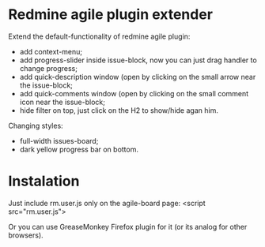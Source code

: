 Redmine agile plugin extender
======================

Extend the default-functionality of redmine agile plugin:
- add context-menu;
- add progress-slider inside issue-block, now you can just drag handler to change progress;
- add quick-description window (open by clicking on the small arrow near the issue-block;
- add quick-comments window (open by clicking on the small comment icon near the issue-block;
- hide filter on top, just click on the H2 to show/hide agan him.

Changing styles:
- full-width issues-board;
- dark yellow progress bar on bottom.

Instalation
======================

Just include rm.user.js only on the agile-board page: &lt;script src="rm.user.js"></script>

Or you can use GreaseMonkey Firefox plugin for it (or its analog for other browsers).
